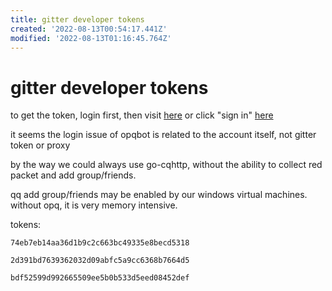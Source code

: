 ```yaml
---
title: gitter developer tokens
created: '2022-08-13T00:54:17.441Z'
modified: '2022-08-13T01:16:45.764Z'
---
```


# gitter developer tokens

to get the token, login first, then visit [here](https://developer.gitter.im/apps) or click "sign in" [here](https://developer.gitter.im/)

it seems the login issue of opqbot is related to the account itself, not gitter token or proxy

by the way we could always use go-cqhttp, without the ability to collect red packet and add group/friends.

qq add group/friends may be enabled by our windows virtual machines. without opq, it is very memory intensive.

tokens:
```
74eb7eb14aa36d1b9c2c663bc49335e8becd5318
```
```
2d391bd7639362032d09abfc5a9cc6368b7664d5
```
```
bdf52599d992665509ee5b0b533d5eed08452def
```
